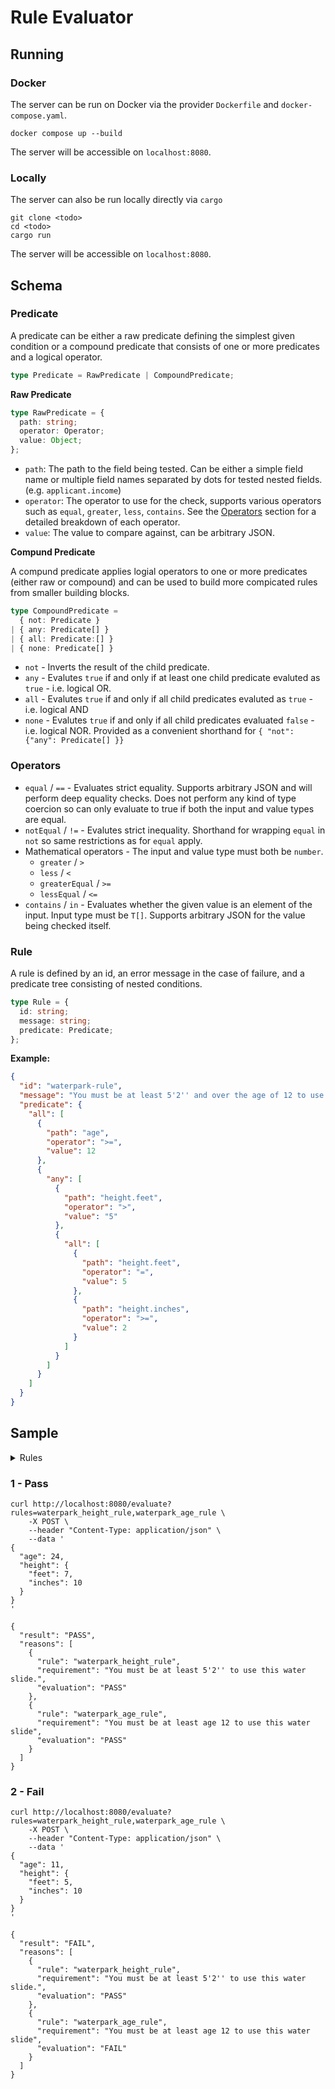 # Rule Evaluator

## Running

### Docker

The server can be run on Docker via the provider `Dockerfile` and `docker-compose.yaml`.

```
docker compose up --build
```

The server will be accessible on `localhost:8080`.

### Locally

The server can also be run locally directly via `cargo`

```
git clone <todo>
cd <todo>
cargo run
```

The server will be accessible on `localhost:8080`.

## Schema

### Predicate

A predicate can be either a raw predicate defining the simplest given condition or a compound predicate that consists of one or more predicates and a logical operator.

```typescript
type Predicate = RawPredicate | CompoundPredicate;
```

**Raw Predicate**

```typescript
type RawPredicate = {
  path: string;
  operator: Operator;
  value: Object;
};
```

- `path`: The path to the field being tested. Can be either a simple field name or multiple field names separated by dots for tested nested fields. (e.g. `applicant.income`)
- `operator`: The operator to use for the check, supports various operators such as `equal`, `greater`, `less`, `contains`. See the [Operators](#operators) section for a detailed breakdown of each operator.
- `value`: The value to compare against, can be arbitrary JSON.

**Compund Predicate**

A compund predicate applies logial operators to one or more predicates (either raw or compound) and can be used to build more compicated rules from smaller building blocks.

```typescript
type CompoundPredicate =
  { not: Predicate }
| { any: Predicate[] }
| { all: Predicate:[] }
| { none: Predicate[] }
```

- `not` - Inverts the result of the child predicate.
- `any` - Evalutes `true` if and only if at least one child predicate evaluted as `true` - i.e. logical OR.
- `all` - Evalutes `true` if and only if all child predicates evaluted as `true` - i.e. logical AND
- `none` - Evalutes `true` if and only if all child predicates evaluated `false` - i.e. logical NOR. Provided as a convenient shorthand for `{ "not": {"any": Predicate[] }}`

### Operators

- `equal` / `==` - Evaluates strict equality. Supports arbitrary JSON and will perform deep equality checks. Does not perform any kind of type coercion so can only evaluate to true if both the input and value types are equal.
- `notEqual` / `!=` - Evalutes strict inequality. Shorthand for wrapping `equal` in `not` so same restrictions as for `equal` apply.
- Mathematical operators - The input and value type must both be `number`.
  - `greater` / `>`
  - `less` / `<`
  - `greaterEqual` / `>=`
  - `lessEqual` / `<=`
- `contains` / `in` - Evaluates whether the given value is an element of the input. Input type must be `T[]`. Supports arbitrary JSON for the value being checked itself.

### Rule

A rule is defined by an id, an error message in the case of failure, and a predicate tree consisting of nested conditions.

```typescript
type Rule = {
  id: string;
  message: string;
  predicate: Predicate;
};
```

**Example:**

```JSON
{
  "id": "waterpark-rule",
  "message": "You must be at least 5'2'' and over the age of 12 to use this water slide",
  "predicate": {
    "all": [
      {
        "path": "age",
        "operator": ">=",
        "value": 12
      },
      {
        "any": [
          {
            "path": "height.feet",
            "operator": ">",
            "value": "5"
          },
          {
            "all": [
              {
                "path": "height.feet",
                "operator": "=",
                "value": 5
              },
              {
                "path": "height.inches",
                "operator": ">=",
                "value": 2
              }
            ]
          }
        ]
      }
    ]
  }
}
```

## Sample

<details>

<summary>Rules</summary>

```json
[
  {
    "id": "waterpark_height_rule",
    "message": "You must be at least 5'2'' to use this water slide.",
    "predicate": {
      "any": [
        {
          "path": "height.feet",
          "operator": ">",
          "value": 5
        },
        {
          "all": [
            {
              "path": "height.feet",
              "operator": "==",
              "value": 5
            },
            {
              "path": "height.inches",
              "operator": ">=",
              "value": 2
            }
          ]
        }
      ]
    }
  },
  {
    "id": "waterpark_age_rule",
    "message": "You must be at least age 12 to use this water slide",
    "predicate": {
      "all": [
        {
          "path": "age",
          "operator": ">=",
          "value": 12
        }
      ]
    }
  }
]
```

</details>

### 1 - Pass

```
curl http://localhost:8080/evaluate?rules=waterpark_height_rule,waterpark_age_rule \
    -X POST \
    --header "Content-Type: application/json" \
    --data '
{
  "age": 24,
  "height": {
    "feet": 7,
    "inches": 10
  }
}
'
```

```
{
  "result": "PASS",
  "reasons": [
    {
      "rule": "waterpark_height_rule",
      "requirement": "You must be at least 5'2'' to use this water slide.",
      "evaluation": "PASS"
    },
    {
      "rule": "waterpark_age_rule",
      "requirement": "You must be at least age 12 to use this water slide",
      "evaluation": "PASS"
    }
  ]
}
```

### 2 - Fail

```
curl http://localhost:8080/evaluate?rules=waterpark_height_rule,waterpark_age_rule \
    -X POST \
    --header "Content-Type: application/json" \
    --data '
{
  "age": 11,
  "height": {
    "feet": 5,
    "inches": 10
  }
}
'
```

```
{
  "result": "FAIL",
  "reasons": [
    {
      "rule": "waterpark_height_rule",
      "requirement": "You must be at least 5'2'' to use this water slide.",
      "evaluation": "PASS"
    },
    {
      "rule": "waterpark_age_rule",
      "requirement": "You must be at least age 12 to use this water slide",
      "evaluation": "FAIL"
    }
  ]
}
```
